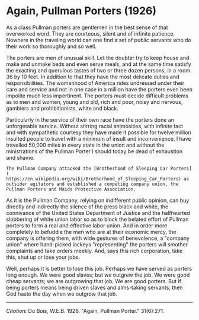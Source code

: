 <!--
title:   Again, Pullman Porters
author:  Du Bois, W.E.B.
journal: The Crisis
year:    1926
volume:  31
issue:   6
pages:   271
-->
# Again, Pullman Porters (1926)

As a class Pullman porters are gentlemen in the best sense of that overworked word. They are courteous, silent and of infinite patience. Nowhere in the traveling world can one find a set of public servants who do their work so thoroughly and so well.

The porters are men of unusual skill. Let the doubter try to keep house and make and unmake beds and even serve meals, and at the same time satisfy the exacting and querulous tastes of two or three dozen persons, in a room 36 by 10 feet. In addition to that they have the most delicate duties and responsibilities. The womanhood of America rides undressed under their care and service and not in one case in a million have the porters even been impolite much less impertinent. The porters must decide difficult problems as to men and women, young and old, rich and poor, noisy and nervous, gamblers and prohibitionists, white and black.

Particularly in the service of their own race have the porters done an unforgetable service. Without stirring racial animosities, with infinite tact and with sympathetic courtesy they have made it possible for twelve million insulted people to travel with a minimum of insult and inconvenience. I have travelled 50,000 miles in every state in the union and without the ministrations of the Pullman Porter I should today be dead of exhaustion and shame.

```{margin}
The Pullman Company attacked the [Brotherhood of Sleeping Car Porters](
https://en.wikipedia.org/wiki/Brotherhood_of_Sleeping_Car_Porters) as outsider agitators and established a competing company union, the Pullman Porters and Maids Protective Association.  
```

As it is the Pullman Company, relying on indifferent public opinion, can buy directly and indirectly the silence of the press black and white, the connivance of the United States Department of Justice and the halfhearted slobbering of white union labor so as to block the belated effort of Pullman porters to form a real and effective labor union. And in order more completely to befuddle the men who are at their economic mercy, the company is offering them, with wide gestures of benevolence, a "company union" where hand-picked lackeys "representing" the porters will smother complaints and take orders meekly. And, says this rich corporation, take this, shut up or lose your jobs.

Well, perhaps it is better to lose this job. Perhaps we have served as porters long enough. We were good slaves; but we outgrew the job. We were good cheap servants; we are outgrowing that job. We are good porters. But if being porters means being driven slaves and alms-taking servants, then God haste the day when we outgrow that job.


________________
*Citation:* Du Bois, W.E.B. 1926. "Again, Pullman Porter."  31(6):271.

